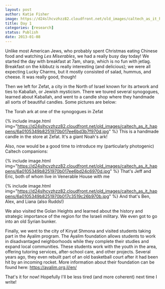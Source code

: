 ```yaml
---
layout: post
author: Katie Fisher
image: https://d24slhcvzhzz82.cloudfront.net/old_images/caltech_as_it_happens/6a0105349b8251970b017c3519cd87970b.jpg
title: Day 1
categories: [research]
status: Publish
date: 2013-01-08
---
```



Unlike most American Jews, who probably spent Christmas eating Chinese food and watching *Les Miserables*, we had a really busy day today! We started the day with breakfast at 7am, sharp, which is no fun with jetlag. Breakfast on the kibbutz is really interesting (and delicious); we were all expecting Lucky Charms, but it mostly consisted of salad, hummus, and cheese. It was really good, though!

Then we left for Zefat, a city in the North of Israel known for its artwork and ties to Kaballah, or Jewish mysticism. There we toured several synogogues, learned about Kaballah, and went to a candle shop where they handmade all sorts of beautiful candles. Some pictures are below:

The Torah ark at one of the synogogues in Zefat


{% include image.html img="https://d24slhcvzhzz82.cloudfront.net/old_images/caltech_as_it_happens/6a0105349b8251970b017ee6bd3b7f970d.jpg" %}
This is a handmade candle in the store at Zefat. It's a giant Noah's ark!

Also, now would be a good time to introduce my (particularly photogenic) Caltech companions:


{% include image.html img="https://d24slhcvzhzz82.cloudfront.net/old_images/caltech_as_it_happens/6a0105349b8251970b017ee6bd24c6970d.jpg" %}
That's Jeff and Eric, both of whom live in Venerable House with me


{% include image.html img="https://d24slhcvzhzz82.cloudfront.net/old_images/caltech_as_it_happens/6a0105349b8251970b017c3519c26b970b.jpg" %}
And that's Ben, Alex, and Liana (also Rudds!)

We also visited the Golan Heights and learned about the history and strategic importance of the region for the Israeli military. We even got to go into an old Syrian bunker. 

Finally, we went to the city of Kiryat Shmona and visited students taking part in the Ayalim program. The Ayalim foundation allows students to work in disadvantaged neighborhoods while they complete their studies and expand local communities. These students work with the youth in the area, offering tutoring services, after-school care, and other projects. Several years ago, they even rebuilt part of an old basketball court after it had been hit by an incoming rocket. More information about their foundation can be found here: https://ayalim.org.il/en/

That's it for now! Hopefully I'll be less tired (and more coherent) next time I write!

